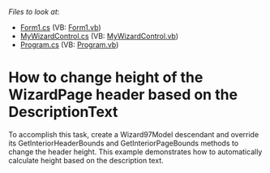 <!-- default file list -->
*Files to look at*:

* [Form1.cs](./CS/Q208175/Form1.cs) (VB: [Form1.vb](./VB/Q208175/Form1.vb))
* [MyWizardControl.cs](./CS/Q208175/MyWizardControl.cs) (VB: [MyWizardControl.vb](./VB/Q208175/MyWizardControl.vb))
* [Program.cs](./CS/Q208175/Program.cs) (VB: [Program.vb](./VB/Q208175/Program.vb))
<!-- default file list end -->
# How to change height of the WizardPage header based on the DescriptionText


<p>To accomplish this task, create a Wizard97Model descendant and override its GetInteriorHeaderBounds and GetInteriorPageBounds methods to change the header height. This example demonstrates how to automatically calculate height based on the description text.</p>

<br/>


